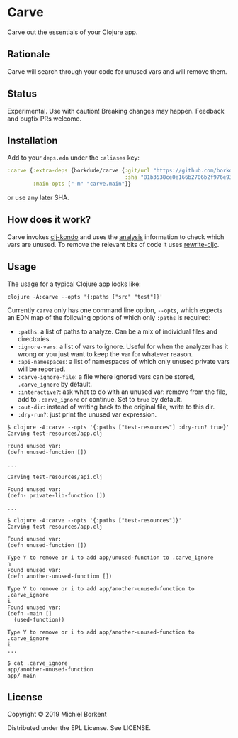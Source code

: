 # Carve

Carve out the essentials of your Clojure app.

## Rationale

Carve will search through your code for unused vars and will remove them.

## Status

Experimental. Use with caution! Breaking changes may happen. Feedback and bugfix PRs welcome.

## Installation

Add to your `deps.edn` under the `:aliases` key:

``` clojure
:carve {:extra-deps {borkdude/carve {:git/url "https://github.com/borkdude/carve"
                                     :sha "81b3538ce0e166b2706b2f976e933a690869180d"}}
        :main-opts ["-m" "carve.main"]}
```

or use any later SHA.

## How does it work?

Carve invokes [clj-kondo](https://github.com/borkdude/clj-kondo) and uses the [analysis](https://github.com/borkdude/clj-kondo/tree/master/analysis) information to check which vars are unused. To remove the relevant bits of code it uses [rewrite-cljc](https://github.com/lread/rewrite-cljc-playground).

## Usage

The usage for a typical Clojure app looks like:

```
clojure -A:carve --opts '{:paths ["src" "test"]}'
```

Currently `carve` only has one command line option, `--opts`, which
expects an EDN map of the following options of which only `:paths` is required:

- `:paths`: a list of paths to analyze. Can be a mix of individual files and directories.
- `:ignore-vars`: a list of vars to ignore. Useful for when the analyzer has it wrong or you just want to keep the var for whatever reason.
- `:api-namespaces`: a list of namespaces of which only unused private vars will
  be reported.
- `:carve-ignore-file`: a file where ignored vars can be stored, `.carve_ignore`
  by default.
- `:interactive?`: ask what to do with an unused var: remove from the file, add
  to `.carve_ignore` or continue. Set to `true` by default.
- `:out-dir`: instead of writing back to the original file, write to this dir.
- `:dry-run?`: just print the unused var expression.

``` shell
$ clojure -A:carve --opts '{:paths ["test-resources"] :dry-run? true}'
Carving test-resources/app.clj

Found unused var:
(defn unused-function [])

...

Carving test-resources/api.clj

Found unused var:
(defn- private-lib-function [])

...
```

``` shell
$ clojure -A:carve --opts '{:paths ["test-resources"]}'
Carving test-resources/app.clj

Found unused var:
(defn unused-function [])

Type Y to remove or i to add app/unused-function to .carve_ignore
n
Found unused var:
(defn another-unused-function [])

Type Y to remove or i to add app/another-unused-function to .carve_ignore
i
Found unused var:
(defn -main []
  (used-function))

Type Y to remove or i to add app/another-unused-function to .carve_ignore
i
...

$ cat .carve_ignore
app/another-unused-function
app/-main
```

## License

Copyright © 2019 Michiel Borkent

Distributed under the EPL License. See LICENSE.
